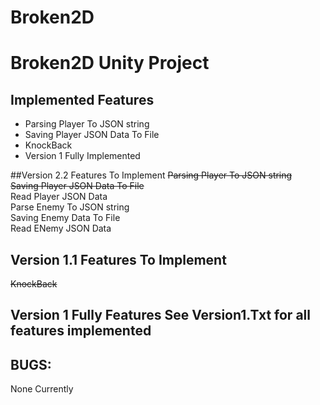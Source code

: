 # Broken2D
# Broken2D Unity Project

## Implemented Features
* Parsing Player To JSON string
* Saving Player JSON Data To File
* KnockBack
* Version 1 Fully Implemented

##Version 2.2 Features To Implement
~~Parsing Player To JSON string~~\
~~Saving Player JSON Data To File~~\
Read Player JSON Data\
Parse Enemy To JSON string\
Saving Enemy Data To File\
Read ENemy JSON Data

## Version 1.1 Features To Implement
~~KnockBack~~

## Version 1 Fully Features See Version1.Txt for all features implemented

## BUGS:
None Currently